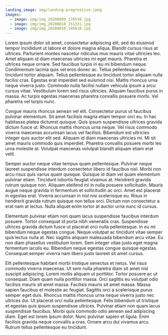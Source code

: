 ```yaml
---
landing_image: img/landing-progressive.jpeg
images:
  - image: img/img_20200809_170549.jpg
  - image: img/img_20200810_151331.jpg
  - image: img/img_20200810_145618.jpg
---
```

Lorem ipsum dolor sit amet, consectetur adipiscing elit, sed do eiusmod tempor incididunt ut labore et dolore magna aliqua. Blandit cursus risus at ultrices. Parturient montes nascetur ridiculus mus mauris vitae ultricies leo. Amet aliquam id diam maecenas ultricies mi eget mauris. Pharetra et ultrices neque ornare. Sed faucibus turpis in eu mi bibendum neque. Condimentum lacinia quis vel eros donec ac. Tellus pellentesque eu tincidunt tortor aliquam. Tellus pellentesque eu tincidunt tortor aliquam nulla facilisi cras. Egestas erat imperdiet sed euismod nisi. Mattis rhoncus urna neque viverra justo. Commodo nulla facilisi nullam vehicula ipsum a arcu cursus vitae. Vestibulum lorem sed risus ultricies. Aliquam faucibus purus in massa. Ac turpis egestas maecenas pharetra convallis posuere morbi. Vel pharetra vel turpis nunc.

Congue mauris rhoncus aenean vel elit. Consectetur purus ut faucibus pulvinar elementum. Sit amet facilisis magna etiam tempor orci eu. In hac habitasse platea dictumst quisque. Quis ipsum suspendisse ultrices gravida dictum fusce ut. Rhoncus mattis rhoncus urna neque. Vel risus commodo viverra maecenas accumsan lacus vel facilisis. Bibendum est ultricies integer quis auctor elit sed. Aliquam id diam maecenas ultricies mi. Mi sit amet mauris commodo quis imperdiet. Pharetra convallis posuere morbi leo urna molestie at. Volutpat maecenas volutpat blandit aliquam etiam erat velit.

Semper auctor neque vitae tempus quam pellentesque. Pulvinar neque laoreet suspendisse interdum consectetur libero id faucibus nisl. Morbi non arcu risus quis varius quam quisque. Quisque id diam vel quam elementum pulvinar etiam. Tincidunt lobortis feugiat vivamus at. Hendrerit gravida rutrum quisque non. Aliquam eleifend mi in nulla posuere sollicitudin. Mauris augue neque gravida in fermentum et sollicitudin ac orci. Amet est placerat in egestas erat. Viverra accumsan in nisl nisi scelerisque eu. Risus in hendrerit gravida rutrum quisque non tellus orci. Dictum non consectetur a erat nam at lectus. Nulla aliquet enim tortor at auctor urna nunc id cursus.

Elementum pulvinar etiam non quam lacus suspendisse faucibus interdum posuere. Tortor consequat id porta nibh venenatis cras. Suspendisse ultrices gravida dictum fusce ut placerat orci nulla pellentesque. In eu mi bibendum neque egestas congue. Neque volutpat ac tincidunt vitae semper quis lectus nulla at. Nec sagittis aliquam malesuada bibendum arcu vitae. Eu non diam phasellus vestibulum lorem. Sem integer vitae justo eget magna fermentum iaculis eu. Bibendum neque egestas congue quisque egestas. Consequat semper viverra nam libero justo laoreet sit amet cursus.

Elit pellentesque habitant morbi tristique senectus et netus. Vel risus commodo viverra maecenas. Ut sem nulla pharetra diam sit amet nisl suscipit adipiscing. Lorem mollis aliquam ut porttitor. Tortor posuere ac ut consequat. Diam quam nulla porttitor massa. Orci sagittis eu volutpat odio facilisis mauris sit amet massa. Facilisis mauris sit amet massa. Massa sapien faucibus et molestie ac feugiat. Sagittis orci a scelerisque purus semper eget duis. Rhoncus mattis rhoncus urna neque viverra justo nec ultrices dui. Ut placerat orci nulla pellentesque. Felis bibendum ut tristique et egestas quis ipsum suspendisse ultrices. Pulvinar etiam non quam lacus suspendisse faucibus. Morbi quis commodo odio aenean sed adipiscing diam. Eget est lorem ipsum dolor. Nunc pulvinar sapien et ligula. Enim facilisis gravida neque convallis a cras. Ornare arcu dui vivamus arcu. Rutrum tellus pellentesque eu tincidunt.